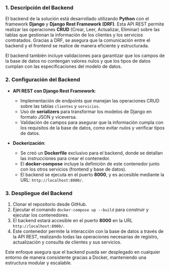 ### 1. Descripción del Backend

El backend de la solución está desarrollado utilizando **Python** con el framework **Django** y **Django Rest Framework (DRF)**. Esta API REST permite realizar las operaciones **CRUD** (Crear, Leer, Actualizar, Eliminar) sobre las tablas que gestionan la información de los clientes y los servicios contratados. Gracias a DRF, se asegura que la comunicación entre el backend y el frontend se realice de manera eficiente y estructurada.

El backend también incluye validaciones para garantizar que los campos de la base de datos no contengan valores nulos y que los tipos de datos cumplan con las especificaciones del modelo de datos.

### 2. Configuración del Backend

- **API REST con Django Rest Framework**:
  - Implementación de endpoints que manejan las operaciones CRUD sobre las tablas `clientes` y `servicios`.
  - Uso de **serializers** para transformar los modelos de Django en formato JSON y viceversa.
  - Validación de campos para asegurar que la información cumpla con los requisitos de la base de datos, como evitar nulos y verificar tipos de datos.

- **Dockerización**:
  - Se creó un **Dockerfile** exclusivo para el backend, donde se detallan las instrucciones para crear el contenedor.
  - El **docker-compose** incluye la definición de este contenedor junto con los otros servicios (frontend y base de datos).
  - El backend se ejecuta en el puerto **8000**, y es accesible mediante la URL: `http://localhost:8000/`.

### 3. Despliegue del Backend

1. Clonar el repositorio desde GitHub.
2. Ejecutar el comando `docker-compose up --build` para construir y ejecutar los contenedores.
3. El backend estará accesible en el puerto **8000** en la URL `http://localhost:8000/`.
4. Este contenedor permite la interacción con la base de datos a través de la API REST, realizando todas las operaciones necesarias de registro, actualización y consulta de clientes y sus servicios.

Este enfoque asegura que el backend pueda ser desplegado en cualquier entorno de manera consistente gracias a Docker, manteniendo una estructura modular y escalable.
